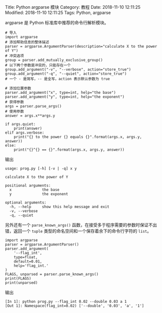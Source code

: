 Title: Python argparse 模块
Category: 教程
Date: 2018-11-10 12:11:25
Modified: 2018-11-10 12:11:25
Tags: Python, argparse

argparse 是 Python 标准库中推荐的命令行解析模块。

```
# 导入
import argparse
# 添加帮助信息的整体描述
parser = argparse.ArgumentParser(description="calculate X to the power of Y")
# 冲突选项
group = parser.add_mutually_exclusive_group()
# 以下两个参数是冲突的，只能存在一个
group.add_argument("-v", "--verbose", action="store_true")
group.add_argument("-q", "--quiet", action="store_true")
# 一个 - 是简写，-- 是全写，action 表示默认参数为 true

# 添加位置参数
parser.add_argument("x", type=int, help="the base")
parser.add_argument("y", type=int, help="the exponent")
# 获得参数
args = parser.parse_args()
# 使用参数
answer = args.x**args.y

if args.quiet:
    print(answer)
elif args.verbose:
    print("{} to the power {} equals {}".format(args.x, args.y, answer))
else:
    print("{}^{} == {}".format(args.x, args.y, answer))
```

输出

```
usage: prog.py [-h] [-v | -q] x y

calculate X to the power of Y

positional arguments:
  x              the base
  y              the exponent

optional arguments:
  -h, --help     show this help message and exit
  -v, --verbose
  -q, --quiet
```

另外还有一个 `parse_known_args()` 函数，在接受多于程序需要的参数时保证不出错，返回一个 `tuple` 类型的命名空间和一个保存着余下的命令行字符的 `list`。

```
import argparse
parser = argparse.ArgumentParser()
parser.add_argument(
    '--flag_int',
    type=float,
    default=0.01,
    help='flag_int.'
)
FLAGS, unparsed = parser.parse_known_args()
print(FLAGS)
print(unparsed)
```

输出

```
[In 1]: python prog.py --flag_int 0.02 --double 0.03 a 1
[Out 1]: Namespace(flag_int=0.02) ['--double', '0.03', 'a', '1']
```
